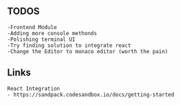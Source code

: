 ## TODOS

    -Frontend Module
    -Adding more console methonds
    -Polishing terminal UI
    -Try finding solution to integrate react
    -Change the Editor to monaco editor (worth the pain)

## Links

    React Integration
    - https://sandpack.codesandbox.io/docs/getting-started
